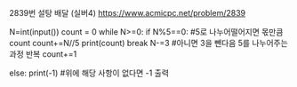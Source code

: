 2839번 설탕 배달 (실버4)
https://www.acmicpc.net/problem/2839

N=int(input())
count = 0
while N>=0:
  if N%5==0:    #5로 나누어떨어지면 몫만큼 count
    count+=N//5
    print(count)
    break
  N-=3   #아니면 3을 뺀다음 5를 나누어주는 과정 반복
  count+=1
  
else: 
  print(-1) #위에 해당 사항이 없다면 -1 출력